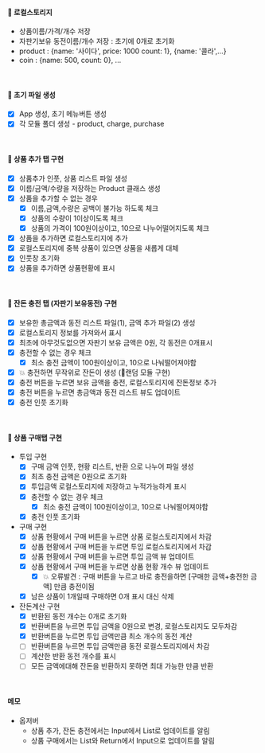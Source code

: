 #### 📌 로컬스토리지

- 상품이름/가격/개수 저장
- 자판기보유 동전이름/개수 저장 : 초기에 0개로 초기화
- product : {name: '사이다', price: 1000 count: 1}, {name: '콜라',...}
- coin : {name: 500, count: 0}, ...

<br>

#### 📌 초기 파일 생성

- [x] App 생성, 초기 메뉴버튼 생성
- [x] 각 모듈 폴더 생성 - product, charge, purchase

<br>

#### 📌 상품 추가 탭 구현

- [x] 상품추가 인풋, 상품 리스트 파일 생성
- [x] 이름/금액/수량을 저장하는 Product 클래스 생성
- [x] 상품을 추가할 수 없는 경우
  - [x] 이름,금액,수량은 공백이 불가능 하도록 체크
  - [x] 상품의 수량이 1이상이도록 체크
  - [x] 상품의 가격이 100원이상이고, 10으로 나누어떨어지도록 체크
- [x] 상품을 추가하면 로컬스토리지에 추가
- [x] 로컬스토리지에 중복 상품이 있으면 상품을 새롭게 대체
- [x] 인풋창 초기화
- [x] 상품을 추가하면 상품현황에 표시

<br>

#### 📌 잔돈 충전 탭 (자판기 보유동전) 구현

- [x] 보유한 총금액과 동전 리스트 파일(1), 금액 추가 파일(2) 생성
- [x] 로컬스토리지 정보를 가져와서 표시
- [x] 최초에 아무것도없으면 자판기 보유 금액은 0원, 각 동전은 0개표시
- [x] 충전할 수 없는 경우 체크
  - [x] 최소 충전 금액이 100원이상이고, 10으로 나눠떨어져야함
- [x] 💥 충전하면 무작위로 잔돈이 생성 (🎉랜덤 모듈 구현)
- [x] 충전 버튼을 누르면 보유 금액을 충전, 로컬스토리지에 잔돈정보 추가
- [x] 충전 버튼을 누르면 총금액과 동전 리스트 뷰도 업데이트
- [x] 충전 인풋 초기화

<br>

#### 📌 상품 구매탭 구현

- 투입 구현
  - [x] 구매 금액 인풋, 현황 리스트, 반환 으로 나누어 파일 생성
  - [x] 최초 충전 금액은 0원으로 초기화
  - [x] 투입금액 로컬스토리지에 저장하고 누적가능하게 표시
  - [x] 충전할 수 없는 경우 체크
    - [x] 최소 충전 금액이 100원이상이고, 10으로 나눠떨어져야함
  - [x] 충전 인풋 초기화
- 구매 구현
  - [x] 상품 현황에서 구매 버튼을 누르면 상품 로컬스토리지에서 차감
  - [x] 상품 현황에서 구매 버튼을 누르면 투입 로컬스토리지에서 차감
  - [x] 상품 현황에서 구매 버튼을 누르면 투입 금액 뷰 업데이트
  - [x] 상품 현황에서 구매 버튼을 누르면 상품 현황 개수 뷰 업데이트
    - [x] 💥 오류발견 : 구매 버튼을 누르고 바로 충전을하면 [구매한 금액+충전한 금액] 만큼 충전이됨
  - [x] 남은 상품이 1개일때 구매하면 0개 표시 대신 삭제
- 잔돈계산 구현
  - [x] 반환된 동전 개수는 0개로 초기화
  - [x] 반환버튼을 누르면 투입 금액을 0원으로 변경, 로컬스토리지도 모두차감
  - [x] 반환버튼을 누르면 투입 금액만큼 최소 개수의 동전 계산
  - [ ] 반환버튼을 누르면 투입 금액만큼 동전 로컬스토리지에서 차감
  - [ ] 계산한 반환 동전 개수를 표시
  - [ ] 모든 금액에대해 잔돈을 반환하지 못하면 최대 가능한 만큼 반환

<br>

#### 메모

- 옵저버
  - 상품 추가, 잔돈 충전에서는 Input에서 List로 업데이트를 알림
  - 상품 구매에서는 List와 Return에서 Input으로 업데이트를 알림

<!--
  🎉 랜덤 클래스 만들기
  pickNumberInList 메서드
  Random.pickNumberInList(array)
  입력된 배열의 요소 중 무작위로 1개의 요소를 반환
  ex)
  Random.pickNumberInList([1, 3, 10]); 1
  Random.pickNumberInList([1, 3, 10]); 10
  Random.pickNumberInList([1, 3, 10]); 3

this.fiveHundred = 0;
this.oneHundred = 0;
this.fifty = 0;
this.ten = 0;

countCharge(array, 금액): 반복해서 금액을 빼는 메서드

let total =금액
let fiveHundred =0;
while(total){
let pickNum= pickNumberInList(array);
total -= pickNum;
fiveHundred++
}
return [1, 3, 1, 5] 이런식으로 개수 리턴해서 로컬스토리지업데이트

pickNumberInList메서드로 500 100 50 10 중 하나 선택
만약 x원이 들어오면 x원이하로 배열을 filter한다음 그중에서 랜덤선택
0원이 될때까지 반복.

만약 400원 들어오면 100 50 10중 하나선택해서 빼고
300 100 50 10 또하나선택해서 빼고
... 100원계속선택
100 100 50 10 이번에 10원선택하면 배열 filter
90 50 10 이번에 50선택하면 배열 filter
40 10 10원만 남았으므로 10원 계속 선택.
선택할때마다 객체에서 ++

생각해볼것: 상품을 구매하면 돈이 들어오는데 그돈을 어떻게 처리?
11500원
500 16
100 21
50 22
10 30

6000원에서 콜라 2000원 구매
4000원에서 사이다 1600원 구매

2400원 남음

11500에서 6000원이 들어오고
17500에서 2400을 거슬러주면
15100아닌가? 9100이여야하네

9100 (11500에서 2400원 을 거슬러줌: 500*4개, 100*4개)
500 12
100 17
50 22
10 30

💥 그니까 수입에대한건 상관하지 않음
수입으로 들어온걸 동전으로 바꾸거나, 수입으로 들어온 동전을 잔돈으로 활용하지 않음
-->

